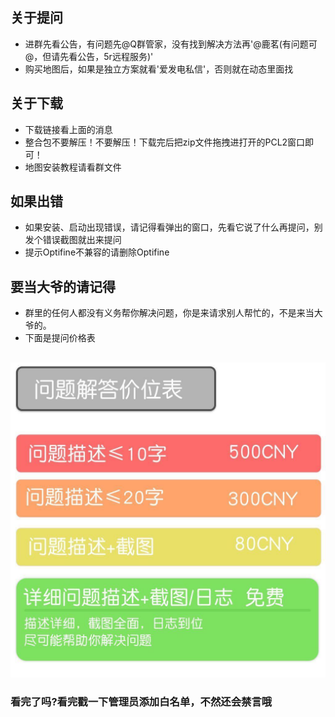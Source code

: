 
## 关于提问
- 进群先看公告，有问题先@Q群管家，没有找到解决方法再'@鹿茗(有问题可@，但请先看公告，5r远程服务)'
- 购买地图后，如果是独立方案就看'爱发电私信'，否则就在动态里面找
## 关于下载
- 下载链接看上面的消息  
- 整合包不要解压！不要解压！下载完后把zip文件拖拽进打开的PCL2窗口即可！
- 地图安装教程请看群文件
## 如果出错
- 如果安装、启动出现错误，请记得看弹出的窗口，先看它说了什么再提问，别发个错误截图就出来提问
- 提示Optifine不兼容的请删除Optifine
## 要当大爷的请记得
- 群里的任何人都没有义务帮你解决问题，你是来请求别人帮忙的，不是来当大爷的。
- 下面是提问价格表  
## 
![价格表](/5F09E831C0BE405B09E6F461E4F0801A_0.jpg)
### 看完了吗?看完戳一下管理员添加白名单，不然还会禁言哦
